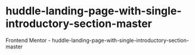 # huddle-landing-page-with-single-introductory-section-master
Frontend Mentor - huddle-landing-page-with-single-introductory-section-master
